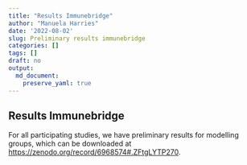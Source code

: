 ```yaml
---
title: "Results Immunebridge"
author: "Manuela Harries"
date: '2022-08-02'
slug: Preliminary results immunebridge
categories: []
tags: []
draft: no
output: 
  md_document:
    preserve_yaml: true
---
```


## Results Immunebridge

For all participating studies, we have preliminary results for modelling groups, which can be downloaded at https://zenodo.org/record/6968574#.ZFtgLYTP270.
